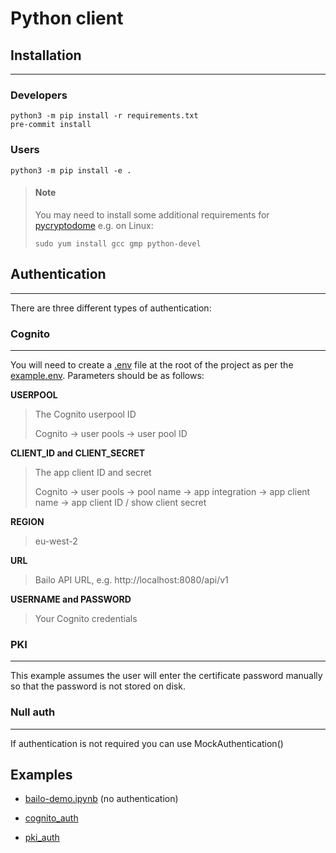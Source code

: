 # Python client


## Installation
---

### Developers


```
python3 -m pip install -r requirements.txt
pre-commit install
```


### Users


```
python3 -m pip install -e .
```

> #### Note
> 
> You may need to install some additional requirements for [pycryptodome](https://pycryptodome.readthedocs.io/en/latest/src/installation.html) e.g. on Linux:
> ```
> sudo yum install gcc gmp python-devel
> ```
>


## Authentication
---

There are three different types of authentication:


### Cognito
---

You will need to create a [.env](https://pypi.org/project/python-dotenv/#getting-started) file at the root of the project as per the [example.env](./examples/resources/example.env). Parameters should be as follows:

**USERPOOL**
 
> The Cognito userpool ID
>
> Cognito -> user pools -> user pool ID

**CLIENT_ID and CLIENT_SECRET**

> The app client ID and secret
>
> Cognito -> user pools -> pool name -> app integration -> app client name -> app client ID / show client secret

**REGION**

> eu-west-2

**URL**

> Bailo API URL, e.g. http://localhost:8080/api/v1

**USERNAME and PASSWORD**

> Your Cognito credentials


### PKI
---

This example assumes the user will enter the certificate password manually so that the password is not stored on disk.


### Null auth
---

If authentication is not required you can use MockAuthentication()


## Examples

* [bailo-demo.ipynb](./examples/bailo-demo.ipynb) (no authentication)

* [cognito_auth](./examples/cognito_client.py)

* [pki_auth](./examples/pki_client.py)